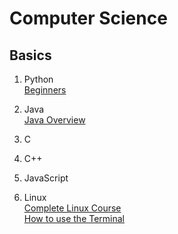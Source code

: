 # Computer Science 

## Basics
1. Python\
[Beginners]()


2. Java \
[Java Overview](https://youtu.be/UaxRRO9175A)

3. C

4. C++

5. JavaScript

6. Linux\
[Complete Linux Course](https://youtu.be/wBp0Rb-ZJak) \
[How to use the Terminal](https://www.youtube.com/watch?v=oxuRxtrO2Ag)